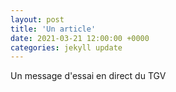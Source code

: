 ```yaml
---
layout: post
title: 'Un article'
date: 2021-03-21 12:00:00 +0000
categories: jekyll update
---
```


Un message d'essai en direct du TGV
